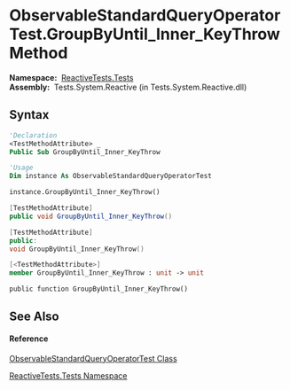# ObservableStandardQueryOperatorTest.GroupByUntil\_Inner\_KeyThrow Method

**Namespace:**  [ReactiveTests.Tests](ReactiveTests.Tests\ReactiveTests.Tests.md)  
**Assembly:**  Tests.System.Reactive (in Tests.System.Reactive.dll)

## Syntax

```vb
'Declaration
<TestMethodAttribute> _
Public Sub GroupByUntil_Inner_KeyThrow
```

```vb
'Usage
Dim instance As ObservableStandardQueryOperatorTest

instance.GroupByUntil_Inner_KeyThrow()
```

```csharp
[TestMethodAttribute]
public void GroupByUntil_Inner_KeyThrow()
```

```c++
[TestMethodAttribute]
public:
void GroupByUntil_Inner_KeyThrow()
```

```fsharp
[<TestMethodAttribute>]
member GroupByUntil_Inner_KeyThrow : unit -> unit 
```

```jscript
public function GroupByUntil_Inner_KeyThrow()
```

## See Also

#### Reference

[ObservableStandardQueryOperatorTest Class](ObservableStandardQueryOperatorTest\ObservableStandardQueryOperatorTest.md)

[ReactiveTests.Tests Namespace](ReactiveTests.Tests\ReactiveTests.Tests.md)




